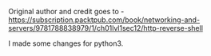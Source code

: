 Original author and credit goes to - https://subscription.packtpub.com/book/networking-and-servers/9781788838979/1/ch01lvl1sec12/http-reverse-shell

I made some changes for python3. 
